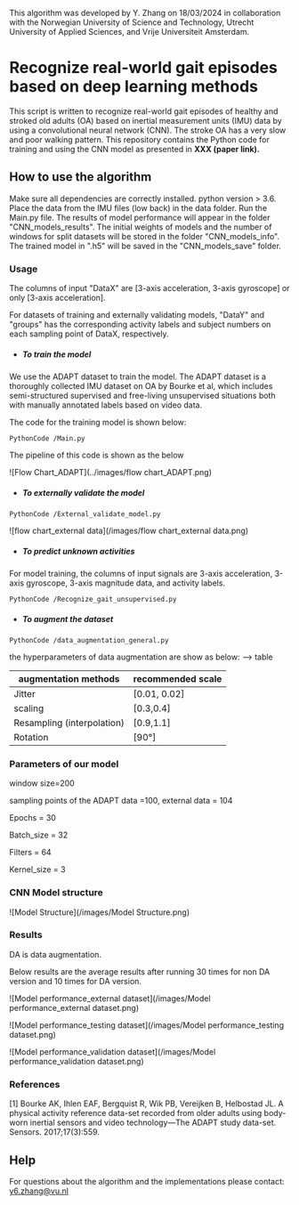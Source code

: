 This algorithm was developed by Y. Zhang on 18/03/2024 in collaboration with the Norwegian University of Science and Technology, Utrecht University of Applied Sciences, and Vrije Universiteit Amsterdam.

# Recognize real-world gait episodes based on deep learning methods

This script is written to recognize real-world gait episodes of healthy and stroked old adults (OA) based on inertial measurement units (IMU) data by using a convolutional neural network (CNN). The stroke OA has a very slow and poor walking pattern. This repository contains the Python code for training and using the  CNN model as presented in **XXX (paper link).**

## How to use the algorithm

Make sure all dependencies are correctly installed. python version > 3.6. Place the data from the IMU files (low back) in the data folder. Run the Main.py file. The results of model performance will appear in the folder "CNN_models_results". The initial weights of models and the number of windows for split datasets will be stored in the folder "CNN_models_info". The trained model in ".h5" will be saved in the "CNN_models_save" folder.

### Usage

The columns of input "DataX" are [3-axis acceleration, 3-axis gyroscope] or only [3-axis acceleration].

For datasets of training and externally validating models, "DataY" and "groups" has the corresponding activity labels and subject numbers on each sampling point of DataX, respectively.

- ##### To train the model

We use the ADAPT dataset to train the model. The ADAPT dataset is a thoroughly collected IMU dataset on OA by Bourke et al, which includes semi-structured supervised and free-living unsupervised situations both with manually annotated labels based on video data.  

The code for the training model is shown below:

```
PythonCode /Main.py 
```

The pipeline of this code is shown as the below

![Flow Chart_ADAPT](../images/flow chart_ADAPT.png)



- ##### To externally validate the model

```
PythonCode /External_validate_model.py
```

![flow chart_external data](/images/flow chart_external data.png)

- ##### To predict unknown activities

For model training, the columns of input signals are 3-axis acceleration, 3-axis gyroscope, 3-axis magnitude data, and activity labels.

```
PythonCode /Recognize_gait_unsupervised.py
```

- ##### To augment the dataset

```
PythonCode /data_augmentation_general.py
```

the hyperparameters of data augmentation are show as below: --> table

| augmentation methods       | recommended scale |
| -------------------------- | ----------------- |
| Jitter                     | [0.01, 0.02]      |
| scaling                    | [0.3,0.4]         |
| Resampling (interpolation) | [0.9,1.1]         |
| Rotation                   | [90°]             |



### Parameters of our model

window size=200 

sampling points of the ADAPT data =100, external data = 104

Epochs = 30

Batch_size = 32

Filters = 64 

Kernel_size = 3



### CNN Model structure

![Model Structure](/images/Model Structure.png)

### Results

DA is data augmentation.

Below results are the average results after running 30 times for non DA version and 10 times for DA version.

![Model performance_external dataset](/images/Model performance_external dataset.png)



![Model performance_testing dataset](/images/Model performance_testing dataset.png)

![Model performance_validation dataset](/images/Model performance_validation dataset.png)



### References

[1] Bourke AK, Ihlen EAF, Bergquist R, Wik PB, Vereijken B, Helbostad JL. A physical activity reference data-set recorded from older adults using body-worn inertial sensors and video technology—The ADAPT study data-set. Sensors. 2017;17(3):559.



## Help

For questions about the algorithm and the implementations please contact: [y6.zhang@vu.nl](mailto:y6.zhang@vu.nl)
